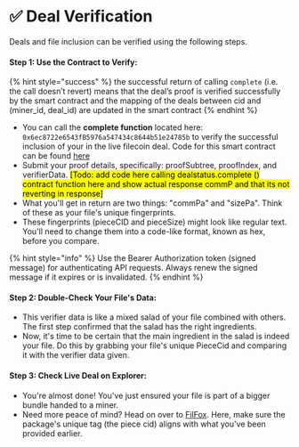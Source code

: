 # ✅ Deal Verification

Deals and file inclusion can be verified using the following steps.

#### Step 1: Use the Contract to Verify:

{% hint style="success" %}
the successful return of calling `complete` (i.e. the call doesn’t revert) means that the deal’s proof is verified successfully by the smart contract and the mapping of the deals between cid and (miner\_id, deal\_id) are updated in the smart contract&#x20;
{% endhint %}

* You can call the **complete function** located here: `0x6ec8722e6543fB5976a547434c8644b51e24785b` to verify the successful inclusion of your in the live filecoin deal. Code for this smart contract can be found [here](https://github.com/lighthouse-web3/raas-starter-kit/blob/main/contracts/DealStatus.sol)
* Submit your proof details, specifically: proofSubtree, proofIndex, and verifierData. <mark style="background-color:yellow;">\[Todo: add code here calling dealstatus.complete () contract function here and show actual response commP and that its not reverting in response]</mark>
* What you'll get in return are two things: "commPa" and "sizePa". Think of these as your file's unique fingerprints.
* These fingerprints (pieceCID and pieceSize) might look like regular text. You'll need to change them into a code-like format, known as hex, before you compare.

{% hint style="info" %}
Use the Bearer Authorization token (signed message) for authenticating API requests. Always renew the signed message if it expires or is invalidated.
{% endhint %}

#### Step 2: Double-Check Your File's Data:

* This verifier data is like a mixed salad of your file combined with others. The first step confirmed that the salad has the right ingredients.
* Now, it's time to be certain that the main ingredient in the salad is indeed your file. Do this by grabbing your file's unique PieceCid and comparing it with the verifier data given.

#### Step 3: Check Live Deal on Explorer:

* You're almost done! You've just ensured your file is part of a bigger bundle handed to a miner.
* Need more peace of mind? Head on over to [FilFox](https://calibration.filfox.info/en/deal/133652). Here, make sure the package's unique tag (the piece cid) aligns with what you've been provided earlier.
